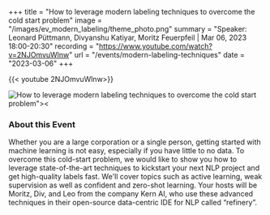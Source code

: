 +++
title = "How to leverage modern labeling techniques to overcome the cold start problem"
image = "/images/ev_modern_labeling/theme_photo.png"
summary = "Speaker: Leonard Püttmann, Divyanshu Katiyar, Moritz Feuerpfeil | Mar 06, 2023 18:00-20:30"
recording = "https://www.youtube.com/watch?v=2NJOmvuWlnw"
url = "/events/modern-labeling-techniques"
date = "2023-03-06"
+++

<!--more-->
{{< youtube  2NJOmvuWlnw>}}

![How to leverage modern labeling techniques to overcome the cold start problem"><](/images/ev_modern_labeling/theme_photo.png)

<!-- ### Location

[Munich🥨NLP Discord Server](https://discord.gg/XWjVzYvjAu?event=1070754451595472926). -->


### About this Event

Whether you are a large corporation or a single person, getting started with machine learning is not easy, especially if you have little to no data. To overcome this cold-start problem, we would like to show you how to leverage state-of-the-art techniques to kickstart your next NLP project and get high-quality labels fast. We'll cover topics such as active learning, weak supervision as well as confident and zero-shot learning. Your hosts will be Moritz, Div, and Leo from the company Kern AI, who use these advanced techniques in their open-source data-centric IDE for NLP called “refinery”.

